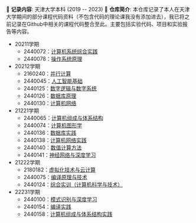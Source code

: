 📅 **记录内容**: 天津大学本科 (2019 -- 2023)
📂 **仓库简介**:
本仓库记录了本人在天津大学期间的部分课程代码资料（不包含代码的理论课我没有添加进去），我已将之前记录在Github中相关的课程代码整合至此。主要包括实验代码、项目和实验报告等内容。

- 20211学期
  - 2440072：[计算机系统综合实践](https://github.com/lllirunze/TJU-my-courses/tree/master/2440072)
  - 2440078：[操作系统原理](https://github.com/lllirunze/TJU-my-courses/tree/master/2440078)
- 20212学期
  - 2160240：[并行计算](https://github.com/lllirunze/TJU-my-courses/tree/master/2160240)
  - 2440045：[人工智能基础](https://github.com/lllirunze/TJU-my-courses/tree/master/2440045)
  - 2440125：[数字逻辑与数字系统](https://github.com/lllirunze/TJU-my-courses/tree/master/2440125)
  - 2440126：[数据库原理](https://github.com/lllirunze/TJU-my-courses/tree/master/2440126)
  - 2440130：[计算机网络](https://github.com/lllirunze/TJU-my-courses/tree/master/2440130)
- 21221学期
  - 2440065：[计算机组成与体系结构](https://github.com/lllirunze/TJU-my-courses/tree/master/2440065)
  - 2440074：[计算机图形学](https://github.com/lllirunze/TJU-my-courses/tree/master/2440074)
  - 2440136：[数据库实践](https://github.com/lllirunze/TJU-my-courses/tree/master/2440136)
  - 2440138：[计算机网络实践](https://github.com/lllirunze/TJU-my-courses/tree/master/2440138)
  - 2440140：[数值计算方法](https://github.com/lllirunze/TJU-my-courses/tree/master/2440140)
  - 2440141：[神经网络与深度学习](https://github.com/lllirunze/TJU-my-courses/tree/master/2440141)
- 21222学期
  - 2180182：[虚拟化技术与云计算](https://github.com/lllirunze/TJU-my-courses/tree/master/2180182)
  - 2440075：[编译原理与技术](https://github.com/lllirunze/TJU-my-courses/tree/master/2440075)
  - 2440124：[综合实训（计算机科学与技术）](https://github.com/lllirunze/TJU-my-courses/tree/master/2440124)
- 22231学期
  - 2440100：[模式识别与深度学习](https://github.com/lllirunze/TJU-my-courses/tree/master/2440100)
  - 2440154：[编译实践](https://github.com/lllirunze/TJU-my-courses/tree/master/2440154)
  - 2440158：[计算机组成与体系结构实践](https://github.com/lllirunze/TJU-my-courses/tree/master/2440158)

